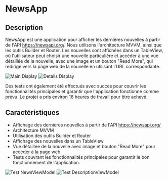 # NewsApp

## Description
NewsApp est une application pour afficher les dernières nouvelles à partir de l'API https://newsapi.org/. Nous utilisons l'architecture MVVM, ainsi que les outils Builder et Router. Les nouvelles sont affichées dans un TableView, où l'utilisateur peut choisir une nouvelle particulière et accéder à une vue détaillée de la nouvelle, avec une image et un bouton "Read More", qui redirige vers la page web de la nouvelle en utilisant l'URL correspondante.

![Main Display](/Users/el/Desktop/MainScreen.png)
![Details Display](/Users/el/Desktop/DetailScreen.png)

Des tests ont également été effectués avec succès pour couvrir les fonctionnalités principales et garantir que l'application fonctionne comme prévu. Le projet a pris environ 16 heures de travail pour être achevé.

## Caractéristiques
- Affichage des dernières nouvelles à partir de l'API https://newsapi.org/
- Architecture MVVM
- Utilisation des outils Builder et Router
- Affichage des nouvelles dans un TableView
- Vue détaillée de la nouvelle avec image et bouton "Read More" pour accéder à la page web
- Tests couvrant les fonctionnalités principales pour garantir le bon fonctionnement de l'application.

![Test NewsViewModel](/Users/el/Desktop/firstTest.png)
![Test DescriptionViewModel](/Users/el/Desktop/secondTest.png)
